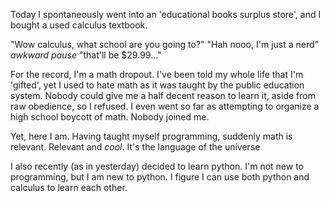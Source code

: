 Today I spontaneously went into an 'educational books surplus store', and I bought a used calculus textbook.

"Wow calculus, what school are you going to?"
"Hah nooo, I'm just a nerd"
*awkward pause* "that'll be $29.99..."

For the record, I'm a math dropout. I've been told my whole life that I'm 'gifted', yet I used to hate math as it was taught by the public education system. Nobody could give me a half decent reason to learn it, aside from raw obedience, so I refused. I even went so far as attempting to organize a high school boycott of math. Nobody joined me.

Yet, here I am. Having taught myself programming, suddenly math is relevant. Relevant and *cool*. It's the language of the universe

I also recently (as in yesterday) decided to learn python. I'm not new to programming, but I am new to python. I figure I can use both python and calculus to learn each other.